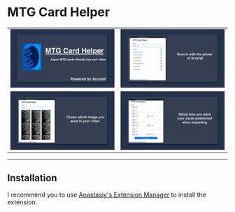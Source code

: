 # MTG Card Helper

| | |
|:-------------------------:|:-------------------------:|
 ![Features](./assets/featured.png) | ![Preview-1](./assets/preview-1.png) 
 ![Preview-2](./assets/preview-2.png) | ![Preview-3](./assets/preview-3.png) 

___


## Installation
I recommend you to use [Anastasiy's Extension Manager](https://install.anastasiy.com/) to install the extension.
